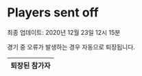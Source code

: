 # Players sent off
최종 업데이트: 2020년 12월 23일 12시 15분


경기 중 오류가 발생하는 경우 자동으로 퇴장됩니다.


| 퇴장된 참가자 |
|:---:|